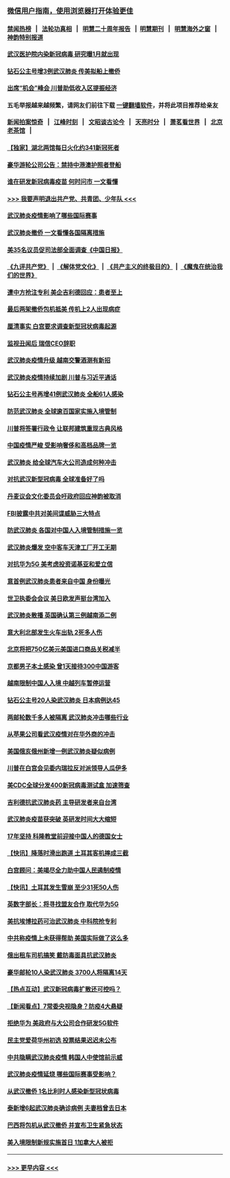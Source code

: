 ### [微信用户指南，使用浏览器打开体验更佳](https://github.com/gfw-breaker/banned-news1/blob/master/indexes/wechat-guide.md?t=0)
#### [禁闻热榜](热点新闻.md?t=0)  &nbsp;&nbsp;|&nbsp;&nbsp; [法轮功真相](https://github.com/gfw-breaker/truth/blob/master/README.md?t=0) &nbsp;&nbsp;|&nbsp;&nbsp; [明慧二十周年报告](https://github.com/gfw-breaker/mh-reports/blob/master/README.md?t=0) &nbsp;&nbsp;|&nbsp;&nbsp;[明慧期刊](https://github.com/gfw-breaker/mh-qikan) &nbsp;&nbsp;|&nbsp;&nbsp; [明慧海外之窗](https://github.com/gfw-breaker/mh-news/blob/master/README.md?t=0) &nbsp;&nbsp;|&nbsp;&nbsp; [神韵特别报道](https://github.com/gfw-breaker/mh-news/blob/master/shenyun.md?t=0)
#### [武汉医护院内染新冠病毒 研究曝1月就出现](../pages/nsc418/n11852928.md?t=02081622) 
#### [钻石公主号增3例武汉肺炎 传美拟船上撤侨](../pages/nsc418/n11853240.md?t=02081622) 
#### [出席“机会”峰会 川普助低收入区提振经济](../pages/nsc418/n11853232.md?t=02081622) 
#### 五毛举报越来越频繁，请网友们前往下载 [一键翻墙软件](https://github.com/gfw-breaker/ssr-accounts)，并将此项目推荐给亲友
#### [新闻拍案惊奇](https://github.com/gfw-breaker/banned-news1/blob/master/pages/link4.md) &nbsp;&nbsp;|&nbsp;&nbsp; [江峰时刻](https://github.com/gfw-breaker/banned-news1/blob/master/pages/link4.md) &nbsp;&nbsp;|&nbsp;&nbsp; [文昭谈古论今](https://github.com/gfw-breaker/banned-news1/blob/master/pages/link4.md) &nbsp;&nbsp;|&nbsp;&nbsp; [天亮时分](https://github.com/gfw-breaker/banned-news1/blob/master/pages/link4.md) &nbsp;&nbsp;|&nbsp;&nbsp; [萧茗看世界](https://github.com/gfw-breaker/banned-news1/blob/master/pages/link4.md) &nbsp;&nbsp;|&nbsp;&nbsp; [北京老茶馆](https://github.com/gfw-breaker/banned-news1/blob/master/pages/link4.md) &nbsp;&nbsp;|&nbsp;&nbsp; 
#### [【独家】湖北两馆每日火化约341新冠死者](../pages/nsc418/n11845444.md?t=02081622) 
#### [豪华游轮公司公告：禁持中港澳护照者登船](../pages/nsc418/n11852761.md?t=02081622) 
#### [谁在研发新冠病毒疫苗 何时问市 一文看懂](../pages/nsc418/n11852840.md?t=02081622) 
#### [>>> 我要声明退出共产党、共青团、少年队 <<<](https://github.com/begood0513/goodnews/blob/master/quit/letter.md) 
#### [武汉肺炎疫情影响了哪些国际赛事](../pages/nsc418/n11852441.md?t=02081622) 
#### [武汉肺炎撤侨 一文看懂各国隔离措施](../pages/nsc418/n11844216.md?t=02081622) 
#### [美35名议员促司法部全面调查《中国日报》](../pages/nsc418/n11852435.md?t=02081622) 
#### [《九评共产党》](https://github.com/begood0513/9ping.md/blob/master/README.md) &nbsp;|&nbsp; [《解体党文化》](../../../../jtdwh.md/blob/master/README.md)  &nbsp;|&nbsp; [《共产主义的终极目的》](../../../../gczydzjmd.md/blob/master/README.md) &nbsp;|&nbsp; [《魔鬼在统治我们的世界》](../../../../mgztzwmdsj.md/blob/master/README.md) 
#### [遭中方抢注专利 美企吉利德回应：患者至上](../pages/nsc418/n11852037.md?t=02081622) 
#### [最后两架撤侨包机抵美 传机上2人出现病症](../pages/nsc418/n11852173.md?t=02081622) 
#### [厘清事实 白宫要求调查新型冠状病毒起源](../pages/nsc418/n11852106.md?t=02081622) 
#### [监视丑闻后 瑞信CEO辞职](../pages/nsc418/n11852127.md?t=02081622) 
#### [武汉肺炎疫情升级 越南交警酒测有新招](../pages/nsc418/n11851632.md?t=02081622) 
#### [武汉肺炎疫情持续加剧 川普与习近平通话](../pages/nsc418/n11851613.md?t=02081622) 
#### [钻石公主号再增41例武汉肺炎 全船61人感染](../pages/nsc418/n11850401.md?t=02081622) 
#### [防范武汉肺炎 全球逾百国家实施入境管制](../pages/nsc418/n11850557.md?t=02081622) 
#### [川普将签署行政令 让联邦建筑重现古典风格](../pages/nsc418/n11850654.md?t=02081622) 
#### [中国疫情严峻 受影响奢侈和高档品牌一览](../pages/nsc418/n11850319.md?t=02081622) 
#### [武汉肺炎 给全球汽车大公司造成何种冲击](../pages/nsc418/n11850056.md?t=02081622) 
#### [对抗武汉新型冠病毒 全球准备好了吗](../pages/nsc418/n11850142.md?t=02081622) 
#### [丹麦议会文化委员会吁政府回应神韵被取消](../pages/nsc418/n11849312.md?t=02081622) 
#### [FBI披露中共对美间谍威胁三大特点](../pages/nsc418/n11849700.md?t=02081622) 
#### [防武汉肺炎 各国对中国人入境管制措施一览](../pages/nsc418/n11838726.md?t=02081622) 
#### [武汉肺炎爆发 空中客车天津工厂开工无期](../pages/nsc418/n11849634.md?t=02081622) 
#### [对抗华为5G 美考虑投资诺基亚和爱立信](../pages/nsc418/n11849510.md?t=02081622) 
#### [意首例武汉肺炎患者来自中国 身份曝光](../pages/nsc418/n11849454.md?t=02081622) 
#### [世卫执委会会议 美日欧发声挺台湾加入](../pages/nsc418/n11849433.md?t=02081622) 
#### [武汉肺炎散播 英国确认第三例越南添二例](../pages/nsc418/n11849439.md?t=02081622) 
#### [意大利北部发生火车出轨 2死多人伤](../pages/nsc418/n11848999.md?t=02081622) 
#### [北京将把750亿美元美国进口商品关税减半](../pages/nsc418/n11848896.md?t=02081622) 
#### [京都男子本土感染 曾1天接待300中国游客](../pages/nsc418/n11848641.md?t=02081622) 
#### [越南限制中国人入境 中越列车暂停运营](../pages/nsc418/n11847844.md?t=02081622) 
#### [钻石公主号20人染武汉肺炎 日本病例达45](../pages/nsc418/n11847823.md?t=02081622) 
#### [两邮轮数千多人被隔离 武汉肺炎冲击哪些行业](../pages/nsc418/n11847456.md?t=02081622) 
#### [从苹果公司看武汉疫情对在华外商的冲击](../pages/nsc418/n11847586.md?t=02081622) 
#### [美国俄亥俄州新增一例武汉肺炎疑似病例](../pages/nsc418/n11847714.md?t=02081622) 
#### [川普在白宫会见委内瑞拉反对派领导人瓜伊多](../pages/nsc418/n11847391.md?t=02081622) 
#### [美CDC全球分发400新冠病毒测试盒 加速筛查](../pages/nsc418/n11847260.md?t=02081622) 
#### [吉利德抗武汉肺炎药 主导研发者来自台湾](../pages/nsc418/n11847064.md?t=02081622) 
#### [武汉肺炎疫苗获突破 英研发时间大大缩短](../pages/nsc418/n11846915.md?t=02081622) 
#### [17年坚持 科隆教堂前迎接中国人的德国女士](../pages/nsc418/n11846781.md?t=02081622) 
#### [【快讯】降落时滑出跑道 土耳其客机摔成三截](../pages/nsc418/n11847021.md?t=02081622) 
#### [白宫顾问：美竭尽全力助中国人民遏制疫情](../pages/nsc418/n11846756.md?t=02081622) 
#### [【快讯】土耳其发生雪崩 至少31死50人伤](../pages/nsc418/n11846680.md?t=02081622) 
#### [英数字部长：将寻找盟友合作 取代华为5G](../pages/nsc418/n11846485.md?t=02081622) 
#### [美抗埃博拉药可治武汉肺炎 中科院抢专利](../pages/nsc418/n11846409.md?t=02081622) 
#### [中共称疫情上未获得帮助 美国实际做了这么多](../pages/nsc418/n11846008.md?t=02081622) 
#### [俄出租车司机搞笑 戴防毒面具抗武汉肺炎](../pages/nsc418/n11845703.md?t=02081622) 
#### [豪华邮轮10人染武汉肺炎 3700人将隔离14天](../pages/nsc418/n11845543.md?t=02081622) 
#### [【热点互动】武汉新冠病毒扩散还可控吗？](../pages/nsc418/n11844750.md?t=02081622) 
#### [【新闻看点】7常委央视隐身？防疫4大悬疑](../pages/nsc418/n11844611.md?t=02081622) 
#### [拒绝华为 美政府与大公司合作研发5G软件](../pages/nsc418/n11844625.md?t=02081622) 
#### [民主党爱荷华州初选 投票结果迟迟未公布](../pages/nsc418/n11844207.md?t=02081622) 
#### [中共隐瞒武汉肺炎疫情 韩国人中使馆前示威](../pages/nsc418/n11844084.md?t=02081622) 
#### [武汉肺炎疫情延烧 哪些国际赛事受影响？](../pages/nsc418/n11843958.md?t=02081622) 
#### [从武汉撤侨 1名比利时人感染新型冠状病毒](../pages/nsc418/n11843977.md?t=02081622) 
#### [泰新增6起武汉肺炎确诊病例 夫妻档曾去日本](../pages/nsc418/n11843900.md?t=02081622) 
#### [巴西将包机从武汉撤侨 并宣布卫生紧急状态](../pages/nsc418/n11843418.md?t=02081622) 
#### [美入境限制新规实施首日 1加拿大人被拒](../pages/nsc418/n11843058.md?t=02081622) 

----
#### [ >>> 更早内容 <<< ](../indexes/nsc418-earlier.md)
